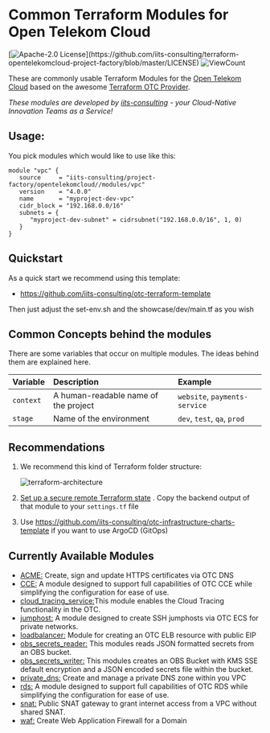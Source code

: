 # Common Terraform Modules for Open Telekom Cloud

[![Apache-2.0 License](https://img.shields.io/badge/License-Apache%202.0-blue.svg?)](https://github.com/iits-consulting/terraform-opentelekomcloud-project-factory/blob/master/LICENSE)
![ViewCount](https://views.whatilearened.today/views/github/iits-consulting/terraform-opentelekomcloud-project-factory.svg)

These are commonly usable Terraform Modules for the [Open Telekom Cloud](https://open-telekom-cloud.com) based on the
awesome [Terraform OTC Provider](https://registry.terraform.io/providers/opentelekomcloud/opentelekomcloud/latest/docs).

*These modules are developed by [iits-consulting](https://iits-consulting.de/) - your Cloud-Native Innovation Teams as a
Service!*

## Usage:

You pick modules which would like to use like this:

```hcl
module "vpc" {
   source     = "iits-consulting/project-factory/opentelekomcloud//modules/vpc"
   version    = "4.0.0"
   name       = "myproject-dev-vpc"
   cidr_block = "192.168.0.0/16"
   subnets = {
      "myproject-dev-subnet" = cidrsubnet("192.168.0.0/16", 1, 0)
   }
}
```

## Quickstart

As a quick start we recommend using this template: 

- https://github.com/iits-consulting/otc-terraform-template

Then just adjust the set-env.sh and the showcase/dev/main.tf as you wish

## Common Concepts behind the modules

There are some variables that occur on multiple modules. The ideas behind them are explained here.

| Variable   | Description                          | Example                       |
|:-----------|:-------------------------------------|:------------------------------|
| `context`  | A human-readable name of the project | `website`, `payments-service` |
| `stage   ` | Name of the environment              | `dev`, `test`, `qa`, `prod`   |


## Recommendations

1. We recommend this kind of Terraform folder structure:

   ![terraform-architecture](https://raw.githubusercontent.com/iits-consulting/terraform-opentelekomcloud-project-factory/master/docs/terraform-architecture.png?token=ANLMHOIDTUQL6GGQVNHTC7DAZNHMI)

2. [Set up a secure remote Terraform state](./tf_state_backend)
   . Copy the backend output of that module to your `settings.tf` file
3. Use https://github.com/iits-consulting/otc-infrastructure-charts-template if you want to use ArgoCD (GitOps)

## Currently Available Modules
- [ACME:](./modules/acme) Create, sign and update HTTPS certificates via OTC DNS
- [CCE:](./modules/cce) A module designed to support full capabilities of OTC CCE while simplifying the configuration for ease of use.
- [cloud_tracing_service:](./modules/cloud_tracing_service)This module enables the Cloud Tracing functionality in the OTC.
- [jumphost:](./modules/jumphost) A module designed to create SSH jumphosts via OTC ECS for private networks.
- [loadbalancer:](./modules/loadbalancer) Module for creating an OTC ELB resource with public EIP
- [obs_secrets_reader:](./modules/obs_secrets_reader) This modules reads JSON formatted secrets from an OBS bucket.
- [obs_secrets_writer:](./modules/obs_secrets_writer) This modules creates an OBS Bucket with KMS SSE default encryption and a JSON encoded secrets file within the bucket.
- [private_dns:](./modules/private_dns) Create and manage a private DNS zone within you VPC
- [rds:](./modules/rds) A module designed to support full capabilities of OTC RDS while simplifying the configuration for ease of use.
- [snat:](./modules/snat) Public SNAT gateway to grant internet access from a VPC without shared SNAT.
- [waf:](./modules/waf) Create Web Application Firewall for a Domain
